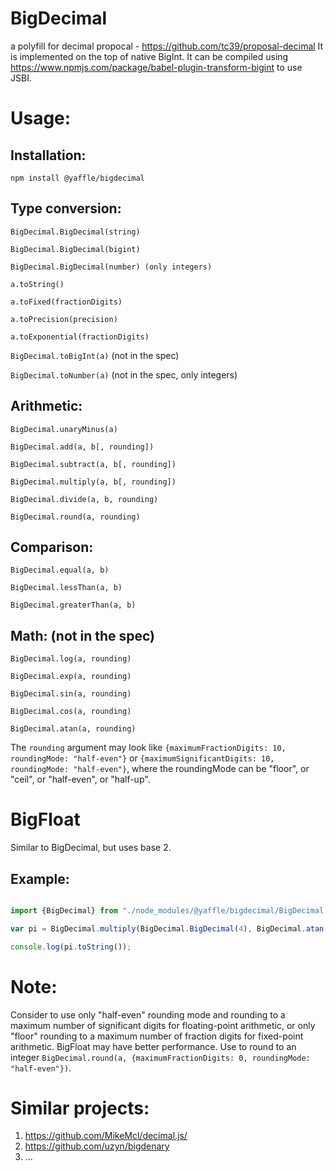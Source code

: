 # BigDecimal
a polyfill for decimal propocal - https://github.com/tc39/proposal-decimal
It is implemented on the top of native BigInt.
It can be compiled using https://www.npmjs.com/package/babel-plugin-transform-bigint to use JSBI.

# Usage:

## Installation:
`npm install @yaffle/bigdecimal`

## Type conversion:

`BigDecimal.BigDecimal(string)`

`BigDecimal.BigDecimal(bigint)`

`BigDecimal.BigDecimal(number) (only integers)`

`a.toString()`

`a.toFixed(fractionDigits)`

`a.toPrecision(precision)`

`a.toExponential(fractionDigits)`

`BigDecimal.toBigInt(a)` (not in the spec)

`BigDecimal.toNumber(a)` (not in the spec, only integers)


## Arithmetic:

`BigDecimal.unaryMinus(a)`

`BigDecimal.add(a, b[, rounding])`

`BigDecimal.subtract(a, b[, rounding])`

`BigDecimal.multiply(a, b[, rounding])`

`BigDecimal.divide(a, b, rounding)`

`BigDecimal.round(a, rounding)`

## Comparison:

`BigDecimal.equal(a, b)`

`BigDecimal.lessThan(a, b)`

`BigDecimal.greaterThan(a, b)`

## Math: (not in the spec)

`BigDecimal.log(a, rounding)`

`BigDecimal.exp(a, rounding)`

`BigDecimal.sin(a, rounding)`

`BigDecimal.cos(a, rounding)`

`BigDecimal.atan(a, rounding)`

The `rounding` argument may look like `{maximumFractionDigits: 10, roundingMode: "half-even"}` or `{maximumSignificantDigits: 10, roundingMode: "half-even"}`, where the roundingMode can be "floor", or "ceil", or "half-even", or "half-up".

# BigFloat
Similar to BigDecimal, but uses base 2.

## Example:
```javascript

import {BigDecimal} from "./node_modules/@yaffle/bigdecimal/BigDecimal.js";

var pi = BigDecimal.multiply(BigDecimal.BigDecimal(4), BigDecimal.atan(BigDecimal.BigDecimal(1), {maximumSignificantDigits: 1000, roundingMode: "half-even"}));

console.log(pi.toString());

```

# Note:
Consider to use only "half-even" rounding mode and rounding to a maximum number of significant digits for floating-point arithmetic,
or only "floor" rounding to a maximum number of fraction digits for fixed-point arithmetic.
BigFloat may have better performance.
Use to round to an integer `BigDecimal.round(a, {maximumFractionDigits: 0, roundingMode: "half-even"})`.


# Similar projects:
1. https://github.com/MikeMcl/decimal.js/
2. https://github.com/uzyn/bigdenary
3. ...
